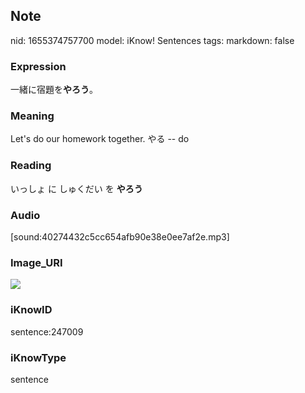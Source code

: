 ## Note
nid: 1655374757700
model: iKnow! Sentences
tags: 
markdown: false

### Expression
一緒に宿題を<b>やろう</b>。

### Meaning
Let's do our homework together.
やる -- do

### Reading
いっしょ に しゅくだい を <b>やろう</b>

### Audio
[sound:40274432c5cc654afb90e38e0ee7af2e.mp3]

### Image_URI
<img src="ff8c1f7e444cb508cb4056d59b0726de.jpg">

### iKnowID
sentence:247009

### iKnowType
sentence
